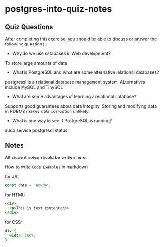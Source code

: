 # postgres-into-quiz-notes

## Quiz Questions

After completing this exercise, you should be able to discuss or answer the following questions:

- Why do we use databases in Web development?

To store large amounts of data

- What is PostgreSQL and what are some alternative relational databases?

postgresql is a relational database management system. ALternatives include MySQL and TinySQL

- What are some advantages of learning a relational database?

Supports good guarantees about data integrity. Storing and modifying data in
RDBMS makes data corruption unlikely.

- What is one way to see if PostgreSQL is running?

sudo service postgresql status

## Notes

All student notes should be written here.

How to write `Code Examples` in markdown

for JS:

```javascript
const data = 'Howdy';
```

for HTML:

```html
<div>
  <p>This is text content</p>
</div>
```

for CSS:

```css
div {
  width: 100%;
}
```

